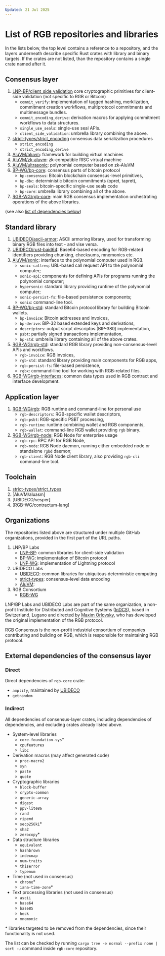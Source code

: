 ```yaml
---
Updated: 21 Jul 2025
---
```


# List of RGB repositories and libraries

In the lists below, the top level contains a reference to a repository,
and the layers underneath describe specific Rust crates with library and binary targets.
If the crates are not listed, than the repository contains a single crate named after it.

## Consensus layer

1. [LNP-BP/client_side_validation](https://github.com/LNP-BP/client_side_validation)
   core cryptographic primitives for client-side validation (not specific to RGB or Bitcoin)
   - `commit_verify`: implementation of tagged hashing, merklization, commitment creation workflows,
     multiprotocol commitments and multimessage bundles.
   - `commit_encoding_derive`: derivation macros for applying commitment workflows to data structures.
   - `single_use_seals`: single-use seal APIs.
   - `client_side_validation`: umbrella library combining the above.
2. [strict-types/strict_encoding](https://github.com/strict-types/strict_encoding)
   consensus data serialization procedures
   - `strict_encoding`
   - `strict_encoding_derive`
3. [AluVM/aluvm](https://github.com/AluVM/aluvm): framework for building virtual machines
4. [AluVM/zk-aluvm](https://github.com/AluVM/zk-aluvm): zk-compatible RISC virtual machine
5. [AluVM/ultrasonic](https://github.com/AluVM/ultrasonic): polynomial computer based on zk-AluVM
6. [BP-WG/bp-core](https://github.com/BP-WG/bp-core): consensus parts of bitcoin protocol
   - `bp-consensus`: Bitcoin blockchain consensus-level primitives,
   - `bp-dbc`: deterministic bitcoin commitments (opret, tapret),
   - `bp-seals`: bitcoin-specific single-use seals code
   - `bp-core`: umbrella library combining all of the above.
7. [RGB-WG/rgb-core](https://github.com/RGB-WG/rgb-core): main RGB consensus implementation
   orchestrating operations of the above libraries.

(see also [list of dependencies below](#external-dependencies-of-the-consensus-layer))

## Standard library

1. [UBIDECO/ascii-armor](https://github.com/UBIDECO/ascii-armor): ASCII armoring library,
   used for transforming binary RGB files into text - and vise versa.
2. [UBIDECO/rust-baid64](https://github.com/UBIDECO/rust-baid64): Base64-based encoding
   for RGB-related identifiers providing chunking, checksums, mnemonics etc.
3. [AluVM/sonic](https://github.com/AluVM/sonic): interface to the polynomial computer
   used in RGB.
   - `sonic-callreq`: URL-based call request API to the polynomial computer;
   - `sonic-api`: components for defining APIs for programs running the polynomial computer;
   - `hypersonic`: standard library providing runtime of the polynomial computer;
   - `sonic-persist-fs`: file-based persistence components;
   - `sonix`: command-line tool.
4. [BP-WG/bp-std](https://github.com/BP-WG/bp-std): standard Bitcoin protocol library
   for building Bitcoin wallets.
   - `bp-invoice`: Bitcoin addresses and invoices,
   - `bp-derive`: BIP-32 based extended keys and derivations,
   - `descriptors`: output script descriptos (BIP-380) implementation,
   - `psbt`: partially signed transactions implementation,
   - `bp-std`: umbrella library containing all of the above crates.
5. [RGB-WG/rgb-std](https://github.com/RGB-WG/rgb-std): standard RGB library providing
   non-consensus-level APIs and workflows.
   - `rgb-invoice`: RGB invoices,
   - `rgb-std`: standard library providing main components for RGB apps,
   - `rgb-persist-fs`: file-based persistence,
   - `rgbx`: command-line tool for working with RGB-related files.
6. [RGB-WG/rgb-interfaces](https://github.com/RGB-WG/rgb-interfaces): common data types
   used in RGB contract and interface development.

## Application layer

1. [RGB-WG/rgb](https://github.com/RGB-WG/rgb): RGB runtime and command-line for personal use
   - `rgb-descriptors`: RGB-specific wallet descriptors,
   - `rgb-psbt`: RGB-specific PSBT processing,
   - `rgb-runtime`: runtime combining wallet and RGB components,
   - `rgb-wallet`: command-line RGB wallet providing `rgb` binary.
2. [RGB-WG/rgb-node](https://github.com/RGB-WG/rgb-node): RGB Node for enterprise usage
   - `rgb-rpc`: RPC API for RGB Node,
   - `rgb-node`: RGB Node daemon, running either embedded node or standalone `rgbd` daemon;
   - `rgb-client`: RGB Node client library, also providing `rgb-cli` command-line tool.

## Toolchain

1. [strict-types/strict_types](https://github.com/strict-types/strict_types)
2. [AluVM/aluasm]
2. [UBIDECO/vesper]
3. [RGB-WG/contractum-lang]

## Organizations

The repositories listed above are structured under multiple GitHub organizations,
provided in the first part of the URL paths.

1. LNP/BP Labs
    - [LNP-BP](https://githib.com/LNP-BP): common libraries for client-side validation
    - [BP-WG](https://githib.com/BP-WG): implementation of Bitcoin protocol
    - [LNP-WG](https://githib.com/LNP-WG): implementation of Lightning protocol
2. UBIDECO Labs
    - [UBIDECO](https://githib.com/UBIDECO): common libraries for ubiquitous deterministic computing
    - [strict-types](https://githib.com/strict-types): consensus-level data encoding
    - [AluVM](https://githib.com/AluVM): 
3. RGB Consortium
    - [RGB-WG](https://githib.com/RGB-WG)

LNP/BP Labs and UBIDECO Labs are part of the same organization, a non-profit
Institute for Distributed and Cognitive Systems ([InDCS](https://indcs.org)),
based in Switzerland, Lugano and directed by [Maxim Orlovsky](https://dr.orlovsky.ch),
who has developed the original implementation of the RGB protocol.

RGB Consensus is the non-profit industrial consortium of companies contributing and
building on RGB, which is responsible for maintaining RGB protocol.

## External dependencies of the consensus layer

### Direct

Direct dependencies of `rgb-core` crate:

- `amplify`, maintained by [UBIDECO](https://githib.com/UBIDECO)
- `getrandom`

### Indirect

All dependencies of consensus-layer crates, including dependencies of dependencies,
and excluding crates already listed above.

- System-level libraries
  - `core-foundation-sys`*
  - `cpufeatures`
  - `libc`
- Derivation macros (may affect generated code)
  - `proc-macro2`
  - `syn`
  - `paste`
  - `quote`
- Cryptographic libraries
  - `block-buffer`
  - `crypto-common`
  - `generic-array`
  - `digest`
  - `ppv-lite86`
  - `rand`
  - `ripemd`
  - `secp256k1`*
  - `sha2`
  - `zerocopy`*
- Data structure libraries
  - `equivalent`
  - `hashbrown`
  - `indexmap`
  - `num-traits`
  - `thiserror`
  - `typenum`
- Time (not used in consensus)
  - `chrono`*
  - `iana-time-zone`*
- Text processing libraries (not used in consensus)
  - `ascii`
  - `base64`
  - `base85`
  - `heck`
  - `mnemonic`

\* libraries targeted to be removed from the dependencies, since their functionality is not used.

The list can be checked by running `cargo tree -e normal --prefix none | sort -u`
command inside `rgb-core` repository.
